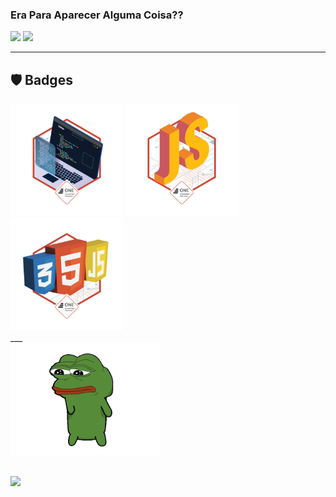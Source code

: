### Era Para Aparecer Alguma Coisa??


<div>
  <img height="180em" src="https://github-readme-stats.vercel.app/api?username=jjivanc&show_icons=true&theme=radical" />
  <img height="180em" src="https://github-readme-stats.vercel.app/api/top-langs/?username=jjivanc&layout=compact&theme=radical"/>
</div>

___

## 🛡 Badges
<div>
  <img height="180em" alt="BADGE ONE" src="https://github.com/jjivanc/jjivanc/blob/main/img/Badges/cms_files_10224_1644515575BADGE_2.png">
  <img height="180em" alt="BADGE ONE" src="https://github.com/jjivanc/jjivanc/blob/main/img/Badges/cms_files_10224_1644516322badge.png">
  <img height="180em" alt="BADGE ONE" src="https://github.com/jjivanc/jjivanc/blob/main/img/Badges/cms_files_10224_1650486791insignia.png">
</div>
___

<div> 
  <img height="180em" src="https://github.com/jjivanc/jjivanc/blob/main/img/gif/pepefrg-4.gif?raw=true"/>
 </div>

##

<div>
 <a href="https://www.linkedin.com/in/jjivanc/"><img src="https://img.shields.io/badge/LinkedIn-0077B5?style=for-the-badge&logo=linkedin&logoColor=white"/></a>
</div>
